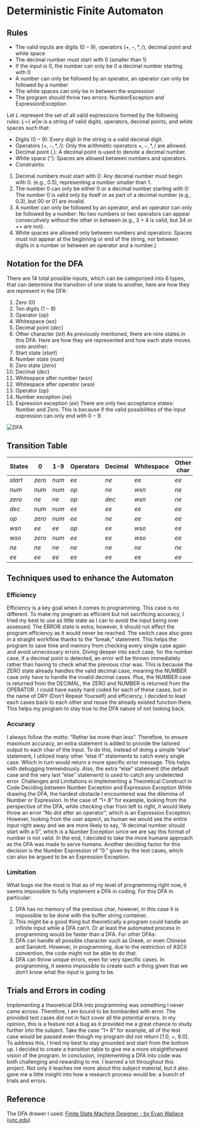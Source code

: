 # Deterministic Finite Automaton

## Rules
-	The valid inputs are digits $(0-9)$, operators $(+, -, *, /)$, decimal point and white space 
-	The decimal number must start with $0$ (smaller than $1$)
-	If the input is $0$, the number can only be $0$ a decimal number starting with $0$
-	A number can only be followed by an operator, an operator can only be followed by a number 
-	The white spaces can only be in between the expression
-	The program should throw two errors: NumberException and ExpressionException 

Let $L$ represent the set of all valid expressions formed by the following rules:
$L =${ $w | w$ is a string of valid digits, operators, decimal points, and white spaces such that:
-	Digits $(0-9)$: Every digit in the string is a valid decimal digit.
- Operators $(+, -, *, /)$: Only the arithmetic operators $+, -, *, /$ are allowed.
- Decimal point $(.)$: A decimal point is used to denote a decimal number.
- White space $(‘ ’)$: Spaces are allowed between numbers and operators.
- Constraints:
1.	Decimal numbers must start with $0$: Any decimal number must begin with 0. (e.g., $0.5$), representing a number smaller than $1$.
2.	The number 0 can only be either $0$ or a decimal number starting with $0$: The number $0$ is valid only by itself or as part of a decimal number (e.g., $0.3$), but $00$ or $01$ are invalid.
3.	A number can only be followed by an operator, and an operator can only be followed by a number: No two numbers or two operators can appear consecutively without the other in between (e.g., $3 + 4$ is valid, but $3 4$ or $++$ are not).
4.	White spaces are allowed only between numbers and operators: Spaces must not appear at the beginning or end of the string, nor between digits in a number or between an operator and a number.}

## Notation for the DFA
There are 14 total possible inputs, which can be categorized into 6 types, that can determine the transition of one state to another, here are how they are represent in the DFA:
1.	Zero $(0)$
2.	Ten digits $(1-9)$
3.	Operator $(op)$
4.	Whitespace $(ws)$
5.	Decimal point $(dec)$
6.	Other character $(let)$
As previously mentioned, there are nine states in this DFA. Here are how they are represented and how each state moves onto another:
1.	Start state $(start)$
2.	Number state $(num)$
3.	Zero state $(zero)$
4.	Decimal $(dec)$
5.	Whitespace after number $(wsn)$
6.	Whitespace after operator $(wso)$
7.	Operator $(op)$
8.	Number exception $(ne)$
9.	Expression exception $(ee)$
There are only two acceptance states: Number and Zero. This is because if the valid possibilities of the input expression can only end with $0-9$.


![DFA](https://github.com/user-attachments/assets/8c12821e-6dcf-4a79-ad87-d954efc1a7f4)


## Transition Table
| States | 0 | 1-9 | Operators | Decimal | Whitespace | Other char |
|--------|---|-----|-----------|---------|------------|-------------|
| $start$  | $zero$ | $num$ | $ee$ | $ne$ | $ee$ | $ee$ |
| $num$    | $num$ | $num$ | $op$ | $ne$ | $wsn$ | $ne$ |
| $zero$   | $ne$ | $ne$ | $op$ | $dec$ | $wsn$ | $ne$ |
| $dec$    | $num$ | $num$ | $ee$ | $ee$ | $ee$ | $ee$ |
| $op$     | $zero$ | $num$ | $ee$ | $ne$ | $ee$ | $ee$ |
| $wsn$    | $ee$ | $ee$ | $op$ | $ee$ | $wso$ | $ee$ |
| $wso$    | $zero$ | $num$ | $ee$ | $ee$ | $wso$ | $ee$ |
| $ne$     | $ne$ | $ne$ | $ne$ | $ne$ | $ne$ | $ne$ |
| $ee$     | $ee$ | $ee$ | $ee$ | $ee$ | $ee$ | $ee$ |

## Techniques used to enhance the Automaton
### Efficiency 
Efficiency is a key goal when it comes to programming. This case is no different. 
To make my program as efficient but not sacrificing accuracy, I tried my best to use as little state as I can to avoid the input being over assessed. The ERROR state is extra; however, it should not affect the program efficiency as it would never be reached. The switch case also goes in a straight workflow thanks to the “break;” statement. This helps the program to save time and memory from checking every single case again and avoid unnecessary errors. 
Diving deeper into each case, for the number case, if a decimal point is detected, an error will be thrown immediately rather than having to check what the previous char was. This is because the ZERO state already handles the valid decimal case, meaning the NUMBER case only have to handle the invalid decimal cases. Plus, the NUMBER case is returned from the DECIMAL, the ZERO and NUMBER is returned from the OPERATOR. I could have easily hard coded for each of these cases, but in the name of DRY (Don’t Repeat Yourself) and efficiency, I decided to lead each cases back to each other and reuse the already existed function there. This helps my program to stay true to the DFA nature of not looking back. 
### Accuracy
I always follow the motto: “Rather be more than less”. Therefore, to ensure maximum accuracy, an extra statement is added to provide the tailored output to each char of the input. 
To do this, instead of doing a simple “else” statement, I utilized many other “else if” statements to catch every single case. Which in turn would return a more specific error message. This helps with debugging tremendously. Also, the extra “else” statement (the default case and the very last “else” statement) is used to catch any undetected error. 
Challenges and Limitations in Implementing a Theoretical Construct in Code
Deciding between Number Exception and Expression Exception
While drawing the DFA, the hardest obstacle I encountered was the dilemma of Number or Expression. 
In the case of “1+.8” for example, looking from the perspective of the DFA, while checking char from left to right, it would likely throw an error “No dot after an operator”, which is an Expression Exception. However, looking from the user aspect, as human we would see the entire input right away and we are more likely to say, “A decimal number should start with a 0”, which is a Number Exception since we are say this format of number is not valid. 
In the end, I decided to take the more humane approach as the DFA was made to serve humans. Another deciding factor for this decision is the Number Expression of “0.” given by the test cases, which can also be argued to be an Expression Exception. 
### Limitation
What bugs me the most is that as of my level of programming right now, it seems impossible to fully implement a DFA in coding.
For this DFA in particular: 
1.	DFA has no memory of the previous char, however, in this case it is impossible to be done with the buffer string container. 
2.	This might be a good thing but theoretically a program could handle an infinite input while a DFA can’t. Or at least the automated process in programming would be faster than a DFA. 
For other DFAs:
1.	DFA can handle all possible character such as Greek, or even Chinese and Sanskrit. However, in programming, due to the restriction of ASCII convention, the code might not be able to do that.
2.	DFA can throw unique errors, even for very specific cases. In programming, it seems impossible to create such a thing given that we don’t know what the input is going to be.
## Trials and Errors in coding
Implementing a theoretical DFA into programming was something I never came across. Therefore, I am bound to be bombarded with error. The provided test cases did not in fact cover all the potential errors. In my opinion, this is a feature not a bug as it provided me a great chance to study further into the subject. 
Take the case “1+ 8” for example, all of the test case would be passed even though my program did not return [1.0, +, 8.0]. To address this, I tried my best to stay grounded and start from the bottom up. I decided to create a transition table to give me a more straightforward vision of the program. 
In conclusion, implementing a DFA into code was both challenging and rewarding to me. I learned a lot throughout this project. Not only it teaches me more about this subject material, but it also gave me a little insight into how a research process would be: a bunch of trials and errors. 
## Reference
The DFA drawer I used: [Finite State Machine Designer - by Evan Wallace (unc.edu)](https://personal.utdallas.edu/~gxa120930/fsm/)

